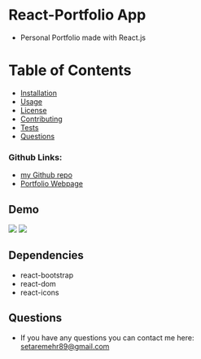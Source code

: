 # React-Portfolio App
* Personal Portfolio made with React.js


# Table of Contents 
* [Installation](#installation)
* [Usage](#usage)
* [License](#license)
* [Contributing](#contributing)
* [Tests](#tests)
* [Questions](#questions)

### Github Links:
* [my Github repo](https://github.com/setaremehr/portfolio.git)
* [Portfolio Webpage](http://localhost:3000/)
## Demo
![](https://user-images.githubusercontent.com/66357101/97743785-6ddb1d80-1aa3-11eb-850d-051398c4c640.png)
![](src/images/demo.gif)

## Dependencies
* react-bootstrap
* react-dom
* react-icons
  
## Questions
* If you have any questions you can contact me here: setaremehr89@gmail.com